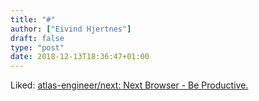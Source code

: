 ```yaml
---
title: "#"
author: ["Eivind Hjertnes"]
draft: false
type: "post"
date: 2018-12-13T18:36:47+01:00
---
```


Liked: [atlas-engineer/next:
Next Browser - Be Productive.](https://github.com/atlas-engineer/next)
